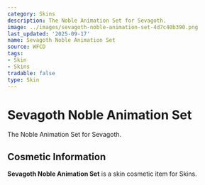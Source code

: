 ```yaml
---
category: Skins
description: The Noble Animation Set for Sevagoth.
image: ../images/sevagoth-noble-animation-set-4d7c40b390.png
last_updated: '2025-09-17'
name: Sevagoth Noble Animation Set
source: WFCD
tags:
- Skin
- Skins
tradable: false
type: Skin
---
```


# Sevagoth Noble Animation Set

The Noble Animation Set for Sevagoth.

## Cosmetic Information

**Sevagoth Noble Animation Set** is a skin cosmetic item for Skins.

